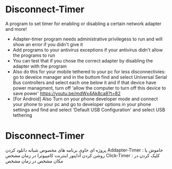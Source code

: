 # Disconnect-Timer
A program to set timer for enabling or disabling a certain network adapter and more!

* Adapter-timer program needs administrative privilegess to run and will show an error if you didn't give it
* Add programs to your antivirus exceptions if your antivirus didn't allow the programs to run
* You can test that if you chose the correct adapter by disabling the adapter with the program
* Also do this for your mobile tethered to your pc for less disconnectivies: go to deveice manager and in the buttom find and select Universal Serial Bus controllers and select each one below it and if that device have power managment, turn off 'allow the computer to turn off this device to save power' https://youtu.be/mdWx4Ak8ca8?t=82
* \[For Android\] Also Turn on your phone developer mode and connect your phone to your pc and go to developer options in your phone settings and find and select 'Default USB Configuration' and select USB tethering


# Disconnect-Timer
پروژه ای حاوی برنامه های مخصوص شبانه دانلود کردن
Addapter-Timer : خاموش یا روشن کردن آداپتور اینترنت کامپیوترا در زمان مشخص
Click-Timer : کلیک کردن در مکان مشخص در زمان مشخص
